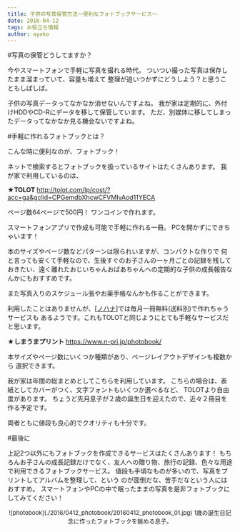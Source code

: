 ```yaml
---
title: 子供の写真保管方法〜便利なフォトブックサービス〜
date: 2016-04-12
tags: お役立ち情報
author: ayako
---
```

#写真の保管どうしてますか？

今やスマートフォンで手軽に写真を撮れる時代。
ついつい撮った写真は保存したまま溜まっていて、容量も増えて
整理が追いつかずにどうしよう？と思うこともしばしば。

子供の写真データってなかなか消せないんですよね。
我が家は定期的に、外付けHDDやCD-Rにデータを移して保管しています。
ただ、別媒体に移してしまったデータってなかなか見る機会ないですよね。

#手軽に作れるフォトブックとは？

こんな時に便利なのが、フォトブック！

ネットで検索するとフォトブックを扱っているサイトはたくさんあります。
我が家で利用しているのは、

**★TOLOT**
<a href="http://tolot.com/lp/cost/?acc=ga&gclid=CPGemdbXhcwCFVMIvAod11YECA" target="_blank">http://tolot.com/lp/cost/?acc=ga&gclid=CPGemdbXhcwCFVMIvAod11YECA</a>

ページ数64ページで500円！
ワンコインで作れます。

スマートフォンアプリで作成も可能で手軽に作れる一冊。
PCを開かずにできちゃいます！

本のサイズやページ数などパターンは限られいますが、コンパクトな作りで
何と言っても安くて手軽なので、生後すぐのお子さんの一ヶ月ごとの記録を残しておきたい、遠く離れたおじいちゃんおばあちゃんへの定期的な子供の成長報告なんかにもおすすめです。

また写真入りのスケジュール張やお薬手帳なんかも作ることができます。

利用したことはありませんが、[<a href="http://nohana.jp/" target="_blank">ノハナ</a>]では毎月一冊無料(送料別)で作れちゃうサービスも
あるようです。これもTOLOTと同じようにとても手軽なサービスだと思います。


**★しまうまプリント**
<a href="https://www.n-pri.jp/photobook/" target="_blank">https://www.n-pri.jp/photobook/</a>


本サイズやページ数にいくつか種類があり、ページレイアウトデザインも複数から
選択できます。

我が家は年間の総まとめとしてこちらを利用しています。
こちらの場合は、表紙としてカバーがつく、文字フォントもいくつか選べるなど、
TOLOTより自由度があります。
ちょうど先月息子が２歳の誕生日を迎えたので、近々２冊目を作る予定です。

両者ともに値段も良心的でクオリティも十分です。

#最後に

上記2つ以外にもフォトブックを作成できるサービスはたくさんあります！
もちろんお子さんの成長記録だけでなく、友人への贈り物、旅行の記録、色々な用途で利用できるフォトブックサービス。
値段も手頃なものが多いので、写真をプリントしてアルバムを整理して、という
のが面倒だな、苦手だなという人にはおすすめ。
スマートフォンやPCの中で眠ったままの写真を是非フォトブックにしてみてください！
<div style="text-align:center">
<font size="2">
![photobook](./2016/0412_photobook/20160412_photobook_01.jpg)
1歳の誕生日記念に作ったフォトブックを眺める息子。
</font>
</div>










